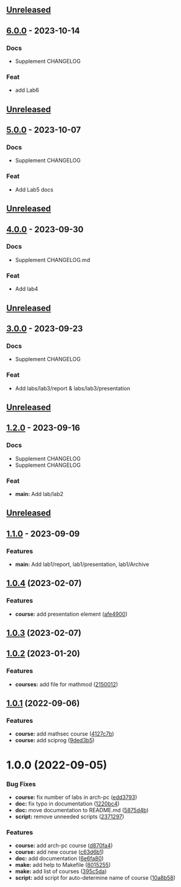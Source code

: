 <a name="unreleased"></a>
## [Unreleased]


<a name="6.0.0"></a>
## [6.0.0] - 2023-10-14
### Docs
- Supplement CHANGELOG

### Feat
- add Lab6


[Unreleased]: https://github.com/tekerinkin/study_2022-2023_infosec/compare/6.0.0...HEAD
[6.0.0]: https://github.com/tekerinkin/study_2022-2023_infosec/compare/5.0.0...6.0.0

<a name="unreleased"></a>
## [Unreleased]


<a name="5.0.0"></a>
## [5.0.0] - 2023-10-07
### Docs
- Supplement CHANGELOG

### Feat
- Add Lab5 docs


[Unreleased]: https://github.com/tekerinkin/study_2022-2023_infosec/compare/5.0.0...HEAD
[5.0.0]: https://github.com/tekerinkin/study_2022-2023_infosec/compare/4.0.0...5.0.0

<a name="unreleased"></a>
## [Unreleased]


<a name="4.0.0"></a>
## [4.0.0] - 2023-09-30
### Docs
- Supplement CHANGELOG.md

### Feat
- Add lab4


[Unreleased]: https://github.com/tekerinkin/study_2022-2023_infosec/compare/4.0.0...HEAD
[4.0.0]: https://github.com/tekerinkin/study_2022-2023_infosec/compare/3.0.0...4.0.0

<a name="unreleased"></a>
## [Unreleased]


<a name="3.0.0"></a>
## [3.0.0] - 2023-09-23
### Docs
- Supplement CHANGELOG

### Feat
- Add labs/lab3/report & labs/lab3/presentation


[Unreleased]: https://github.com/tekerinkin/study_2022-2023_infosec/compare/3.0.0...HEAD
[3.0.0]: https://github.com/tekerinkin/study_2022-2023_infosec/compare/1.2.0...3.0.0

<a name="unreleased"></a>
## [Unreleased]


<a name="1.2.0"></a>
## [1.2.0] - 2023-09-16
### Docs
- Supplement CHANGELOG
- Supplement CHANGELOG

### Feat
- **main:** Add lab/lab2


[Unreleased]: https://github.com/tekerinkin/study_2022-2023_infosec/compare/1.2.0...HEAD
[1.2.0]: https://github.com/tekerinkin/study_2022-2023_infosec/compare/1.1.0...1.2.0
<a name="unreleased"></a>
## [Unreleased]


<a name="1.1.0"></a>
## [1.1.0] - 2023-09-09
### Features
- **main:** Add lab1/report, lab1/presentation, lab1/Archive

[Unreleased]: https://github.com/tekerinkin/study_2022-2023_infosec/compare/1.1.0...HEAD
[1.1.0]: https://github.com/tekerinkin/study_2022-2023_infosec/compare/1.0.0...1.1.0

## [1.0.4](https://github.com/yamadharma/course-directory-student-template/compare/v1.0.3...v1.0.4) (2023-02-07)


### Features

* **course:** add presentation element ([afe4900](https://github.com/yamadharma/course-directory-student-template/commit/afe49009b2f1ca47385f3020048617a0570ed196))



## [1.0.3](https://github.com/yamadharma/course-directory-student-template/compare/v1.0.2...v1.0.3) (2023-02-07)



## [1.0.2](https://github.com/yamadharma/course-directory-student-template/compare/v1.0.1...v1.0.2) (2023-01-20)


### Features

* **courses:** add file for mathmod ([2150012](https://github.com/yamadharma/course-directory-student-template/commit/2150012e885375b09edc64d4c709bfb8bc6edacc))



## [1.0.1](https://github.com/yamadharma/course-directory-student-template/compare/v1.0.0...v1.0.1) (2022-09-06)


### Features

* **course:** add mathsec course ([4127c7b](https://github.com/yamadharma/course-directory-student-template/commit/4127c7b10f6784e6d3e54effa3b1e57b4808dfe6))
* **course:** add sciprog ([9ded3b5](https://github.com/yamadharma/course-directory-student-template/commit/9ded3b53f48275c394b3c6bdb465013e83d88def))



# 1.0.0 (2022-09-05)


### Bug Fixes

* **course:** fix number of labs in arch-pc ([edd3793](https://github.com/yamadharma/course-directory-student-template/commit/edd379372c071c796cf84c38cdd7fe996afd0cdb))
* **doc:** fix typo in documentation ([1220bc4](https://github.com/yamadharma/course-directory-student-template/commit/1220bc4a802e558e2a18036b43e39ca131ee644c))
* **doc:** move documentation to README.md ([5875d4b](https://github.com/yamadharma/course-directory-student-template/commit/5875d4bc52646e868974ec518a96fe18c0235b40))
* **script:** remove unneeded scripts ([2371297](https://github.com/yamadharma/course-directory-student-template/commit/23712978562979560713861201f50c82e447e042))


### Features

* **course:** add arch-pc course ([d870fa4](https://github.com/yamadharma/course-directory-student-template/commit/d870fa48c7955d3a068e14bb096c5530c9c48ee1))
* **course:** add new course ([c63d6b1](https://github.com/yamadharma/course-directory-student-template/commit/c63d6b162ed4df91d96bd9a9ea5ee014bdd42f73))
* **doc:** add documentation ([6e6fa80](https://github.com/yamadharma/course-directory-student-template/commit/6e6fa80ecf9a7a2fa1dbd3e45cdf28dc07a1a1f8))
* **make:** add help to Makefile ([8015255](https://github.com/yamadharma/course-directory-student-template/commit/8015255d434b2a4735f0ea406ef99be4d68f8b6f))
* **make:** add list of courses ([395c5da](https://github.com/yamadharma/course-directory-student-template/commit/395c5da4de44d792ee5ceb45f255004a0e0f7e30))
* **script:** add script for auto-determine name of course ([10a8b58](https://github.com/yamadharma/course-directory-student-template/commit/10a8b58ccf830930dc6daf15d664582ce87913e3))




